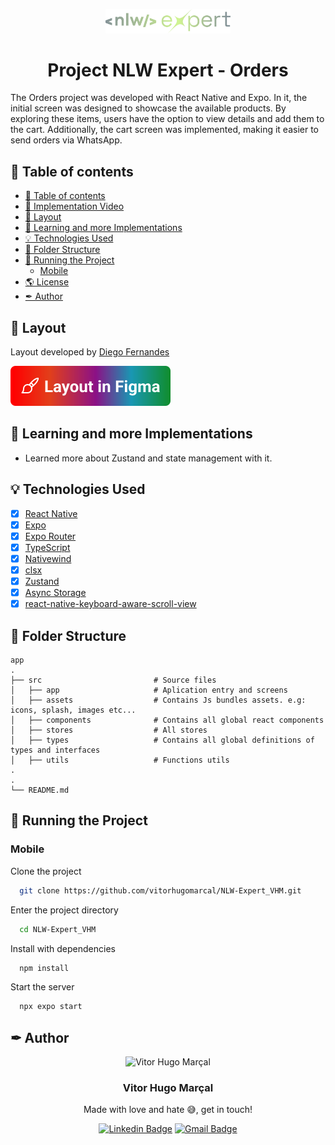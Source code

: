 <p align="center">
  <img width="200px" alt="Project NLW Expert - Orders Logo" title="Project NLW Expert - Orders Logo" src="./src/assets/logo.png" />

  <h1 align="center">Project NLW Expert - Orders</h1>

The Orders project was developed with React Native and Expo. In it, the initial screen was designed to showcase the available products. By exploring these items, users have the option to view details and add them to the cart. Additionally, the cart screen was implemented, making it easier to send orders via WhatsApp.

</p>

## 🧭 Table of contents

- [🧭 Table of contents](#-table-of-contents)
- [🎥 Implementation Video](#-implementation-video)
- [🎨 Layout](#-layout)
- [👏 Learning and more Implementations](#-learning-and-more-implementations)
- [💡 Technologies Used](#-technologies-used)
- [📂 Folder Structure](#-folder-structure)
- [🚀 Running the Project](#-running-the-project)
  - [Mobile](#mobile)
- [🌎 License](#-license)
- [✒ Author](#-author)

## 🎨 Layout

Layout developed by [Diego Fernandes](https://www.linkedin.com/in/diego-schell-fernandes/)

[![Layout in Figma](https://github.com/VagnerNerves/default-readme/blob/main/assets/layout-in-figma.svg)](https://www.figma.com/file/OyChLAKknNA3UiRXrfDXot/NLW-expert-%E2%80%A2-Orders-(Community)?type=design&node-id=116%3A350&mode=design&t=oMpwmhWKWqBIPb8B-1)

## 👏 Learning and more Implementations

- Learned more about Zustand and state management with it.

## 💡 Technologies Used

- [x] [React Native](https://reactnative.dev/)
- [x] [Expo](https://expo.dev/)
- [x] [Expo Router](https://docs.expo.dev/router/installation/)
- [x] [TypeScript](https://www.typescriptlang.org/)
- [x] [Nativewind](https://www.nativewind.dev/)
- [x] [clsx](https://github.com/lukeed/clsx)
- [x] [Zustand](https://docs.pmnd.rs/zustand/getting-started/introduction)
- [x] [Async Storage](https://docs.expo.dev/versions/latest/sdk/async-storage/)
- [x] [react-native-keyboard-aware-scroll-view](https://github.com/APSL/react-native-keyboard-aware-scroll-view)

## 📂 Folder Structure

```plainText
app
.
├── src                         # Source files
│   ├── app                     # Aplication entry and screens
│   ├── assets                  # Contains Js bundles assets. e.g: icons, splash, images etc...
│   ├── components              # Contains all global react components
│   ├── stores                  # All stores
│   ├── types                   # Contains all global definitions of types and interfaces
│   ├── utils                   # Functions utils
.
.
└── README.md
```

## 🚀 Running the Project

### Mobile

Clone the project

```bash
  git clone https://github.com/vitorhugomarcal/NLW-Expert_VHM.git
```

Enter the project directory

```bash
  cd NLW-Expert_VHM
```

Install with dependencies

```bash
  npm install
```

Start the server

```bash
  npx expo start
```


## ✒ Author

<p align="center">
  <img width="200px" alt="Vitor Hugo Marçal" title="Vitor Hugo Marçal" src="https://github.com/vitorhugomarcal.png" />

  <h3 align="center">Vitor Hugo Marçal</h3>

  <p align="center">
    Made with love and hate 😅, get in touch!
  </p>
</p>

<div align="center">

[![Linkedin Badge](https://img.shields.io/badge/-LinkedIn-1f6feb?style=flat-square&logo=Linkedin&logoColor=white&link=https://www.linkedin.com/in/vhmarcal/)](https://www.linkedin.com/in/vhmarcal/)
[![Gmail Badge](https://img.shields.io/badge/-oi@vhmarcal.com-1f6feb?style=flat-square&logo=Gmail&logoColor=white&link=mailto:oi@vhmarcal.com)](mailto:oi@vhmarcal.com)

</div>
